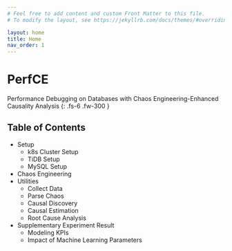 ```yaml
---
# Feel free to add content and custom Front Matter to this file.
# To modify the layout, see https://jekyllrb.com/docs/themes/#overriding-theme-defaults

layout: home
title: Home
nav_order: 1
---
```

# PerfCE

Performance Debugging on Databases with Chaos Engineering-Enhanced Causality Analysis
{: .fs-6 .fw-300 }

## Table of Contents

* Setup
  * k8s Cluster Setup
  * TiDB Setup
  * MySQL Setup
* Chaos Engineering
* Utilities
  * Collect Data
  * Parse Chaos
  * Causal Discovery
  * Causal Estimation
  * Root Cause Analysis
* Supplementary Experiment Result
  * Modeling KPIs
  * Impact of Machine Learning Parameters
